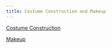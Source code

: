 ```yaml
---
title: Costume Construction and Makeup
---
```


[Costume Construction](./construction)

[Makeup](./makeup)